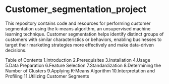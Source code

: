 # Customer_segmentation_project
This repository contains code and resources for performing customer segmentation using the k-means algorithm, an unsupervised machine learning technique. 
Customer segmentation helps identify distinct groups of customers with similar characteristics or behaviors, 
enabling businesses to target their marketing strategies more effectively and make data-driven decisions.

Table of Contents
1.Introduction
2.Prerequisites
3.Installation
4.Usage
5.Data Preparation
6.Feature Selection
7.Standardization
8.Determining the Number of Clusters
9.Applying K-Means Algorithm
10.Interpretation and Profiling
11.Utilizing Customer Segments
